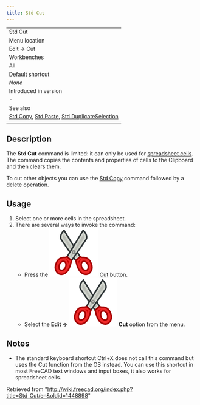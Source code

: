 ```yaml
---
title: Std Cut
---
```


|                                                                                                                                                   |
| ------------------------------------------------------------------------------------------------------------------------------------------------- |
| Std Cut                                                                                                                                           |
| Menu location                                                                                                                                     |
| Edit → Cut                                                                                                                                        |
| Workbenches                                                                                                                                       |
| All                                                                                                                                               |
| Default shortcut                                                                                                                                  |
| _None_                                                                                                                                            |
| Introduced in version                                                                                                                             |
| -                                                                                                                                                 |
| See also                                                                                                                                          |
| [Std Copy](/Std_Copy "Std Copy"), [Std Paste](/Std_Paste "Std Paste"), [Std DuplicateSelection](/Std_DuplicateSelection "Std DuplicateSelection") |
|                                                                                                                                                   |

## Description

The **Std Cut** command is limited: it can only be used for [spreadsheet cells](/Spreadsheet_Workbench "Spreadsheet Workbench"). The command copies the contents and properties of cells to the Clipboard and then clears them.

To cut other objects you can use the [Std Copy](/Std_Copy "Std Copy") command followed by a delete operation.

## Usage

1. Select one or more cells in the spreadsheet.
2. There are several ways to invoke the command:
   - Press the ![](/src/assets/images/Std_Cut.svg) [Cut](/Std_Cut "Std Cut") button.
   - Select the **Edit → ![](/src/assets/images/Std_Cut.svg) Cut** option from the menu.

## Notes

- The standard keyboard shortcut Ctrl+X does not call this command but uses the Cut function from the OS instead. You can use this shortcut in most FreeCAD text windows and input boxes, it also works for spreadsheet cells.

Retrieved from "<http://wiki.freecad.org/index.php?title=Std_Cut/en&oldid=1448898>"
